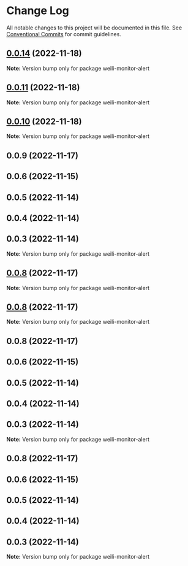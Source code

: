 # Change Log

All notable changes to this project will be documented in this file.
See [Conventional Commits](https://conventionalcommits.org) for commit guidelines.

## [0.0.14](/compare/weili-monitor-alert@0.0.10...weili-monitor-alert@0.0.14) (2022-11-18)

**Note:** Version bump only for package weili-monitor-alert





## [0.0.11](/compare/weili-monitor-alert@0.0.10...weili-monitor-alert@0.0.11) (2022-11-18)

**Note:** Version bump only for package weili-monitor-alert





## [0.0.10](/compare/weili-monitor-alert@0.0.9...weili-monitor-alert@0.0.10) (2022-11-18)

**Note:** Version bump only for package weili-monitor-alert





## 0.0.9 (2022-11-17)



## 0.0.6 (2022-11-15)



## 0.0.5 (2022-11-14)



## 0.0.4 (2022-11-14)



## 0.0.3 (2022-11-14)

**Note:** Version bump only for package weili-monitor-alert





## [0.0.8](/compare/weili-monitor-alert@0.0.8...weili-monitor-alert@0.0.8) (2022-11-17)

**Note:** Version bump only for package weili-monitor-alert





## [0.0.8](/compare/weili-monitor-alert@0.0.8...weili-monitor-alert@0.0.8) (2022-11-17)

**Note:** Version bump only for package weili-monitor-alert





## 0.0.8 (2022-11-17)



## 0.0.6 (2022-11-15)



## 0.0.5 (2022-11-14)



## 0.0.4 (2022-11-14)



## 0.0.3 (2022-11-14)

**Note:** Version bump only for package weili-monitor-alert





## 0.0.8 (2022-11-17)



## 0.0.6 (2022-11-15)



## 0.0.5 (2022-11-14)



## 0.0.4 (2022-11-14)



## 0.0.3 (2022-11-14)

**Note:** Version bump only for package weili-monitor-alert
